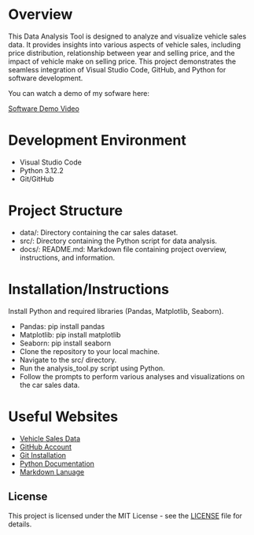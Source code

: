 # Overview

This Data Analysis Tool is designed to analyze and visualize vehicle sales data. It provides insights into various aspects of vehicle sales, including price distribution, relationship between year and selling price, and the impact of vehicle make on selling price. This project demonstrates the seamless integration of Visual Studio Code, GitHub, and Python for software development.


You can watch a demo of my sofware here:

[Software Demo Video](http://youtube.link.goes.here)

# Development Environment

- Visual Studio Code
- Python 3.12.2
- Git/GitHub

# Project Structure
* data/: Directory containing the car sales dataset.
* src/: Directory containing the Python script for data analysis.
* docs/: README.md: Markdown file containing project overview, instructions, and information.

# Installation/Instructions
Install Python and required libraries (Pandas, Matplotlib, Seaborn).
* Pandas: pip install pandas
* Matplotlib: pip install matplotlib
* Seaborn: pip install seaborn
* Clone the repository to your local machine.
* Navigate to the src/ directory.
* Run the analysis_tool.py script using Python.
* Follow the prompts to perform various analyses and visualizations on the car sales data.


# Useful Websites

* [Vehicle Sales Data](hhttps://www.kaggle.com/)
* [GitHub Account](https://github.com/)
* [Git Installation](https://git-scm.com/download)
* [Python Documentation](https://docs.python.org/3/)
* [Markdown Lanuage](https://www.markdownguide.org/cheat-sheet/)

## License

This project is licensed under the MIT License - see the [LICENSE](LICENSE) file for details.